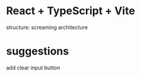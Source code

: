 # React + TypeScript + Vite

structure:
screaming architecture

# suggestions
add clear input button
